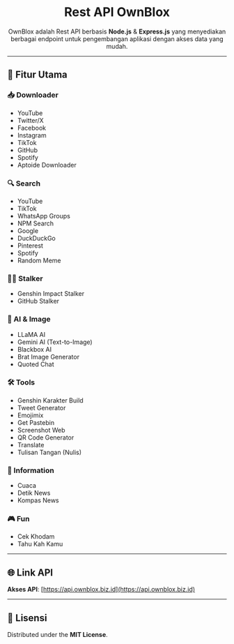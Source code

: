 <h1 align="center">Rest API OwnBlox</h1>
<p align="center">
  OwnBlox adalah Rest API berbasis <strong>Node.js</strong> & <strong>Express.js</strong> yang menyediakan berbagai endpoint untuk pengembangan aplikasi dengan akses data yang mudah.
</p>

---

## 🚀 Fitur Utama

### 📥 Downloader
- YouTube
- Twitter/X
- Facebook
- Instagram
- TikTok
- GitHub
- Spotify
- Aptoide Downloader

### 🔍 Search
- YouTube
- TikTok
- WhatsApp Groups
- NPM Search
- Google
- DuckDuckGo
- Pinterest
- Spotify
- Random Meme

### 🕵️‍♂️ Stalker
- Genshin Impact Stalker
- GitHub Stalker

### 🧠 AI & Image
- LLaMA AI
- Gemini AI (Text-to-Image)
- Blackbox AI
- Brat Image Generator
- Quoted Chat

### 🛠 Tools
- Genshin Karakter Build
- Tweet Generator
- Emojimix
- Get Pastebin
- Screenshot Web
- QR Code Generator
- Translate
- Tulisan Tangan (Nulis)

### 📰 Information
- Cuaca
- Detik News
- Kompas News

### 🎮 Fun
- Cek Khodam
- Tahu Kah Kamu

---

## 🌐 Link API

**Akses API**: [https://api.ownblox.biz.id](https://api.ownblox.biz.id)

---

## 📄 Lisensi

Distributed under the **MIT License**.